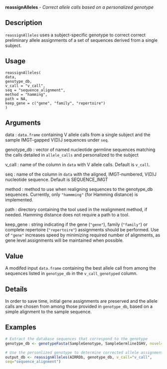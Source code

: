 **reassignAlleles** - *Correct allele calls based on a personalized genotype*

Description
--------------------

`reassignAlleles` uses a subject-specific genotype to correct
correct preliminary allele assignments of a set of sequences derived
from a single subject.


Usage
--------------------
```
reassignAlleles(
data,
genotype_db,
v_call = "v_call",
seq = "sequence_alignment",
method = "hamming",
path = NA,
keep_gene = c("gene", "family", "repertoire")
)
```

Arguments
-------------------

data
:   `data.frame` containing V allele calls from a
single subject and the sample IMGT-gapped V(D)J sequences under
`seq`.

genotype_db
:   vector of named nucleotide germline sequences
matching the calls detailed in `allele_calls`
and personalized to the subject

v_call
:   name of the column in `data` with V allele
calls. Default is `v_call`.

seq
:   name of the column in `data` with the 
aligned, IMGT-numbered, V(D)J nucleotide sequence.
Default is SEQUENCE_IMGT

method
:   method to use when realigning sequences to
the genotype_db sequences. Currently, only `"hammming"`
(for Hamming distance) is implemented.

path
:   directory containing the tool used in the
realignment method, if needed. Hamming distance does
not require a path to a tool.

keep_gene
:   string indicating if the gene (`"gene"`), 
family (`"family"`) or complete repertoire
(`"repertoire"`) assignments should be performed. 
Use of `"gene"` increases speed by minimizing required number of 
alignments, as gene level assignments will be maintained when possible.




Value
-------------------

A modifed input `data.frame` containing the best allele call from 
among the sequences listed in `genotype_db` in the 
`v_call_genotyped` column.


Details
-------------------

In order to save time, initial gene assignments are preserved and
the allele calls are chosen from among those provided in `genotype_db`,
based on a simple alignment to the sample sequence.



Examples
-------------------

```R
# Extract the database sequences that correspond to the genotype
genotype_db <- genotypeFasta(SampleGenotype, SampleGermlineIGHV, novel=SampleNovel)

# Use the personlized genotype to determine corrected allele assignments
output_db <- reassignAlleles(AIRRDb, genotype_db, v_call="v_call",
seq="sequence_alignment")

```








